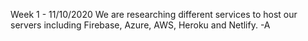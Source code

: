 Week 1 - 11/10/2020
We are researching different services to host our servers including Firebase, Azure, AWS, Heroku and Netlify. -A

